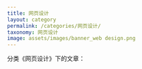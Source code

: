 ```yaml
---
title: 网页设计
layout: category
permalink: /categories/网页设计/
taxonomy: 网页设计
image: assets/images/banner_web design.png 
---
```


分类《网页设计》下的文章：

